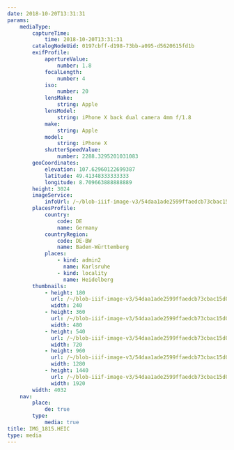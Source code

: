 ```yaml
---
date: 2018-10-20T13:31:31
params:
    mediaType:
        captureTime:
            time: 2018-10-20T13:31:31
        catalogNodeUid: 0197cbff-d198-73bb-a095-d5620615fd1b
        exifProfile:
            apertureValue:
                number: 1.8
            focalLength:
                number: 4
            iso:
                number: 20
            lensMake:
                string: Apple
            lensModel:
                string: iPhone X back dual camera 4mm f/1.8
            make:
                string: Apple
            model:
                string: iPhone X
            shutterSpeedValue:
                number: 2288.3295201031083
        geoCoordinates:
            elevation: 107.62960122699387
            latitude: 49.41348333333333
            longitude: 8.709663888888889
        height: 3024
        imageService:
            infoUrl: /~/blob-iiif-image-v3/54daa1ade2599ffaedcb73cbac15d0be476b9e1b9d210ae3a82f764a8cfbf0ea/info.json
        placesProfile:
            country:
                code: DE
                name: Germany
            countryRegion:
                code: DE-BW
                name: Baden-Württemberg
            places:
                - kind: admin2
                  name: Karlsruhe
                - kind: locality
                  name: Heidelberg
        thumbnails:
            - height: 180
              url: /~/blob-iiif-image-v3/54daa1ade2599ffaedcb73cbac15d0be476b9e1b9d210ae3a82f764a8cfbf0ea/full/240%2C180/0/default.jpg
              width: 240
            - height: 360
              url: /~/blob-iiif-image-v3/54daa1ade2599ffaedcb73cbac15d0be476b9e1b9d210ae3a82f764a8cfbf0ea/full/480%2C360/0/default.jpg
              width: 480
            - height: 540
              url: /~/blob-iiif-image-v3/54daa1ade2599ffaedcb73cbac15d0be476b9e1b9d210ae3a82f764a8cfbf0ea/full/720%2C540/0/default.jpg
              width: 720
            - height: 960
              url: /~/blob-iiif-image-v3/54daa1ade2599ffaedcb73cbac15d0be476b9e1b9d210ae3a82f764a8cfbf0ea/full/1280%2C960/0/default.jpg
              width: 1280
            - height: 1440
              url: /~/blob-iiif-image-v3/54daa1ade2599ffaedcb73cbac15d0be476b9e1b9d210ae3a82f764a8cfbf0ea/full/1920%2C1440/0/default.jpg
              width: 1920
        width: 4032
    nav:
        place:
            de: true
        type:
            media: true
title: IMG_1815.HEIC
type: media
---
```

